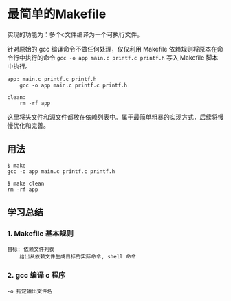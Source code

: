 # 最简单的Makefile

实现的功能为：多个c文件编译为一个可执行文件。

针对原始的 gcc 编译命令不做任何处理，仅仅利用 Makefile 依赖规则将原本在命令行中执行的命令 `gcc -o app main.c printf.c printf.h` 写入 Makefile 脚本中执行。

```
app: main.c printf.c printf.h
	gcc -o app main.c printf.c printf.h

clean:
	rm -rf app
```

这里将头文件和源文件都放在依赖列表中。属于最简单粗暴的实现方式，后续将慢慢优化和完善。

## 用法

```
$ make
gcc -o app main.c printf.c printf.h

$ make clean
rm -rf app
```

## 学习总结

### 1. Makefile 基本规则

```
目标: 依赖文件列表
    给出从依赖文件生成目标的实际命令, shell 命令
```

### 2. gcc 编译 c 程序

```
-o 指定输出文件名
```
